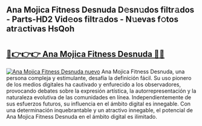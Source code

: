 ## Ana Mojica Fitness Desnuda D𝚎sn𝚞dos filtr𝚊dos - Parts-HD2 Vid𝚎os filtr𝚊dos - N𝚞evas f𝚘tos atr𝚊ctivas HsQoh

# <h2><a href="http://mbdpuw.tromn.icu/?c=Ana+Mojica+Fitness+Desnuda">🔗👉👉👉 Ana Mojica Fitness Desnuda 🔗🔗</a></h2>

[![Ana Mojica Fitness Desnuda nuevo](https://i.imgur.com/pEAQMta.gif)](http://mbdpuw.tromn.icu/?c=Ana+Mojica+Fitness+Desnuda)
Ana Mojica Fitness Desnuda, una persona compleja y estimulante, desafía la definición fácil. Su uso pionero de los medios digitales ha cautivado y enfurecido a los observadores, provocando debates sobre la expresión artística, la autorrepresentación y la naturaleza evolutiva de las comunidades en línea. Independientemente de sus esfuerzos futuros, su influencia en el ámbito digital es innegable. Con una determinación inquebrantable y un atractivo innegable, el potencial de Ana Mojica Fitness Desnuda en el ámbito digital es ilimitado.
